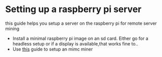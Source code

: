 # Setting up a raspberry pi server
this guide helps you setup a server on the raspberry pi for remote server mining

- Install a minimal raspberry pi image on an sd card. Either go for a headless setup or if a display is available,that works fine to..
- Use [this](https://github.com/projectsophon/darkforest-rs/tree/main/mimc-fast) guide to setup an mimc miner
 
